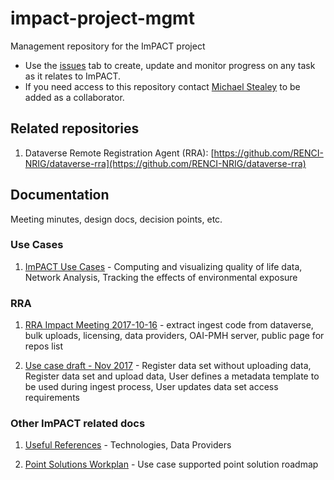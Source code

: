 # impact-project-mgmt
Management repository for the ImPACT project

- Use the [issues](https://github.com/RENCI-NRIG/impact-project-mgmt/issues) tab to create, update and monitor progress on any task as it relates to ImPACT.
- If you need access to this repository contact [Michael Stealey](mailto:stealey@renci.org) to be added as a collaborator.


## Related repositories

1. Dataverse Remote Registration Agent (RRA): [https://github.com/RENCI-NRIG/dataverse-rra](https://github.com/RENCI-NRIG/dataverse-rra)

## Documentation

Meeting minutes, design docs, decision points, etc.

### Use Cases

1. [ImPACT Use Cases](https://docs.google.com/document/d/1aE_4eLkLG6u96jIInAueRbkg2FnMihVlIJHAabKBTKw) - Computing and visualizing quality of life data, Network Analysis, Tracking the effects of environmental exposure

### RRA

1. [RRA Impact Meeting 2017-10-16](https://docs.google.com/document/d/1yHYYWpOqKiq5CbEGetblA60oOViKb6GRgkHbXt2jdzU) - extract ingest code from dataverse, bulk uploads, licensing, data providers, OAI-PMH server, public page for repos list

2. [Use case draft - Nov 2017](https://docs.google.com/document/d/1jPnQ5sNftvcdCSY01ojqQ2jhW8WPqzmnv85x8qXcJC0) - Register data set without uploading data, Register data set and upload data, User defines a metadata template to be used during ingest process, User updates data set access requirements

### Other ImPACT related docs

1. [Useful References](https://docs.google.com/document/d/1zd5BZfg30KGycbGDtoZ7TtdysLsjJtn4Im1fGPCab70) - Technologies, Data Providers

1. [Point Solutions Workplan](https://docs.google.com/document/d/1tp7qRDfhwAnCMMqMRkywwnh9tpORudH-uFHZdK5TNks) - Use case supported point solution roadmap
